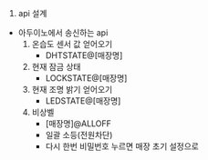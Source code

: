 1. api 설계
- 아두이노에서 송신하는 api
    1. 온습도 센서 값 얻어오기
        - DHTSTATE@[매장명]
    2. 현재 잠금 상태
        - LOCKSTATE@[매장명]
    3. 현재 조명 밝기 얻어오기
        - LEDSTATE@[매장명]
    4. 비상벨
        - [매장명]@ALLOFF
        - 일괄 소등(전원차단)
        - 다시 한번 비밀번호 누르면 매장 초기 설정으로
        